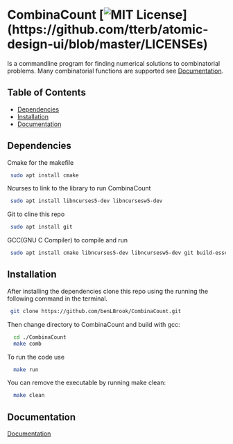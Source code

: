 # CombinaCount [![MIT License](https://img.shields.io/apm/l/atomic-design-ui.svg?)](https://github.com/tterb/atomic-design-ui/blob/master/LICENSEs)
Is a commandline program for finding numerical solutions to combinatorial problems. Many combinatorial functions are supported see [Documentation](#Documentation).

Table of Contents
-----------------
- [Dependencies](#Dependencies)
- [Installation](#Installation)
- [Documentation](#Documentation)

## Dependencies
Cmake for the makefile
 ```bash
  sudo apt install cmake
  ```
Ncurses to link to the library to run CombinaCount
 ```bash
  sudo apt install libncurses5-dev libncursesw5-dev
  ```
Git to cline this repo
 ```bash
  sudo apt install git
  ```
GCC(GNU C Compiler) to compile and run
 ```bash
  sudo apt install cmake libncurses5-dev libncursesw5-dev git build-essential
  ```
## Installation
After installing the dependencies clone this repo using the running the following command in the terminal.
 ```bash
  git clone https://github.com/benLBrook/CombinaCount.git
  ```
Then change directory to CombinaCount and 
build with gcc:
```bash
  cd ./CombinaCount
  make comb
  ```
To run the code use
```bash
  make run
  ```
You can remove the executable by running make clean:
```bash
  make clean
  ```
## Documentation

[Documentation](https://linktodocumentation)

